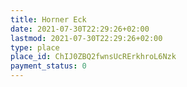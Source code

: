 ```yaml
---
title: Horner Eck
date: 2021-07-30T22:29:26+02:00
lastmod: 2021-07-30T22:29:26+02:00
type: place
place_id: ChIJ0ZBQ2fwnsUcRErkhroL6Nzk
payment_status: 0
---
```

